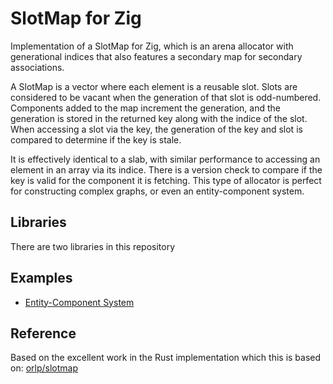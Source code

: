 # SlotMap for Zig

Implementation of a SlotMap for Zig, which is an arena allocator with generational indices that also features a secondary map for secondary associations.

A SlotMap is a vector where each element is a reusable slot. Slots are considered to be vacant when the generation of that slot is odd-numbered. Components added to the map increment the generation, and the generation is stored in the returned key along with the indice of the slot. When accessing a slot via the key, the generation of the key and slot is compared to determine if the key is stale.

It is effectively identical to a slab, with similar performance to accessing an element in an array via its indice. There is a version check to compare if the key is valid for the component it is fetching. This type of allocator is perfect for constructing complex graphs, or even an entity-component system.

## Libraries

There are two libraries in this repository

## Examples

- [Entity-Component System](./example_ecs.zig)

## Reference

Based on the excellent work in the Rust implementation which this is based on: [orlp/slotmap](https://github.com/orlp/slotmap)